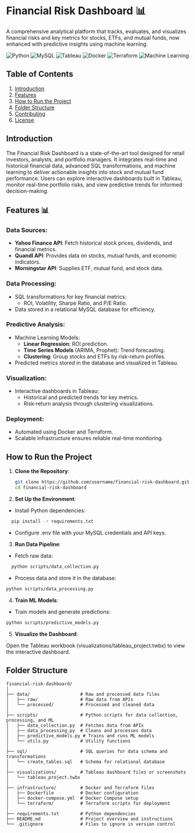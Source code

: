# Financial Risk Dashboard 📊

A comprehensive analytical platform that tracks, evaluates, and visualizes financial risks and key metrics for stocks, ETFs, and mutual funds, now enhanced with predictive insights using machine learning.

![Python](https://img.shields.io/badge/Python-3.9-blue) ![MySQL](https://img.shields.io/badge/MySQL-8.0-blue) ![Tableau](https://img.shields.io/badge/Tableau-✔️-orange) ![Docker](https://img.shields.io/badge/Docker-✔️-brightgreen) ![Terraform](https://img.shields.io/badge/Terraform-✔️-purple) ![Machine Learning](https://img.shields.io/badge/ML-✔️-yellow)

## Table of Contents

1. [Introduction](#introduction)
2. [Features](#features)
3. [How to Run the Project](#how-to-run-the-project)
4. [Folder Structure](#folder-structure)
5. [Contributing](#contributing)
6. [License](#license)

## Introduction

The Financial Risk Dashboard is a state-of-the-art tool designed for retail investors, analysts, and portfolio managers. It integrates real-time and historical financial data, advanced SQL transformations, and machine learning to deliver actionable insights into stock and mutual fund performance. Users can explore interactive dashboards built in Tableau, monitor real-time portfolio risks, and view predictive trends for informed decision-making.

## Features 📊

### **Data Sources**:

- **Yahoo Finance API**: Fetch historical stock prices, dividends, and financial metrics.
- **Quandl API**: Provides data on stocks, mutual funds, and economic indicators.
- **Morningstar API**: Supplies ETF, mutual fund, and stock data.

### **Data Processing**:

- SQL transformations for key financial metrics:
  - ROI, Volatility, Sharpe Ratio, and P/E Ratio.
- Data stored in a relational MySQL database for efficiency.

### **Predictive Analysis**:

- Machine Learning Models:
  - **Linear Regression**: ROI prediction.
  - **Time Series Models** (ARIMA, Prophet): Trend forecasting.
  - **Clustering**: Group stocks and ETFs by risk-return profiles.
- Predicted metrics stored in the database and visualized in Tableau.

### **Visualization**:

- Interactive dashboards in Tableau:
  - Historical and predicted trends for key metrics.
  - Risk-return analysis through clustering visualizations.

### **Deployment**:

- Automated using Docker and Terraform.
- Scalable infrastructure ensures reliable real-time monitoring.

## How to Run the Project

1. **Clone the Repository**:

   ```bash
   git clone https://github.com/username/financial-risk-dashboard.git
   cd financial-risk-dashboard

   ```

2. **Set Up the Environment**:

- Install Python dependencies:

```bash
  pip install -r requirements.txt
```

- Configure .env file with your MySQL credentials and API keys.

3. **Run Data Pipeline**:

- Fetch raw data:

```bash
  python scripts/data_collection.py
```

- Process data and store it in the database:

```bash
python scripts/data_processing.py
```

4. **Train ML Models**:

- Train models and generate predictions:

```bash
python scripts/predictive_models.py
```

5. **Visualize the Dashboard**:

Open the Tableau workbook (visualizations/tableau_project.twbx) to view the interactive dashboard.

## Folder Structure

```plaintext
financial-risk-dashboard/
│
├── data/                   # Raw and processed data files
│   ├── raw/                # Raw data from APIs
│   └── processed/          # Processed and cleaned data
│
├── scripts/                # Python scripts for data collection, processing, and ML
│   ├── data_collection.py  # Fetches data from APIs
│   ├── data_processing.py  # Cleans and processes data
│   ├── predictive_models.py # Trains and runs ML models
│   └── utils.py            # Utility functions
│
├── sql/                    # SQL queries for data schema and transformations
│   └── create_tables.sql   # Schema for relational database
│
├── visualizations/         # Tableau dashboard files or screenshots
│   └── tableau_project.twbx
│
├── infrastructure/         # Docker and Terraform files
│   ├── Dockerfile          # Docker configuration
│   ├── docker-compose.yml  # Docker Compose setup
│   └── terraform/          # Terraform scripts for deployment
│
├── requirements.txt        # Python dependencies
├── README.md               # Project overview and instructions
└── .gitignore              # Files to ignore in version control
```
